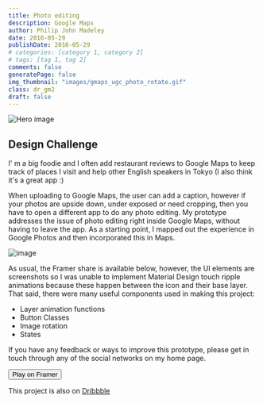 ```yaml
---
title: Photo editing
description: Google Maps
author: Philip John Madeley
date: 2016-05-29
publishDate: 2016-05-29
# categories: [category 1, category 2]
# tags: [tag 1, tag 2]
comments: false
generatePage: false
img_thumbnail: "images/gmaps_ugc_photo_rotate.gif"
class: dr_gm2
draft: false
---
```


![Hero image](/images/gmaps_ugc_photo_rotate.gif)

## Design Challenge
I' m a big foodie and I often add restaurant reviews to Google Maps to keep track of places I visit and help other English speakers in Tokyo (I also think it's a great app :)  

When uploading to Google Maps, the user can add a caption, however if your photos are upside down, under exposed or need cropping, then you have to open a different app to do any photo editing.  My prototype addresses the issue of photo editing right inside Google Maps, without having to leave the app.  As a starting point, I mapped out the experience in Google Photos and then incorporated this in Maps.

![image](/images/gmaps_ugc_photo_process.png)

As usual, the Framer share is available below, however, the UI elements are screenshots so I was unable to implement Material Design touch ripple animations because these happen between the icon and their base layer. That said, there were many useful components used in making this project:

* Layer animation functions
* Button Classes
* Image rotation
* States

If you have any feedback or ways to improve this prototype, please get in touch through any of the social networks on my home page.

<a href="http://share.framerjs.com/5q3je16uy8z4/" target="_blank">
<button>Play on Framer</button>
</a>

This project is also on <a class="link" href="https://dribbble.com/shots/2743862-Photo-editing-inside-Google-Maps" target="_blank">Dribbble</a>
